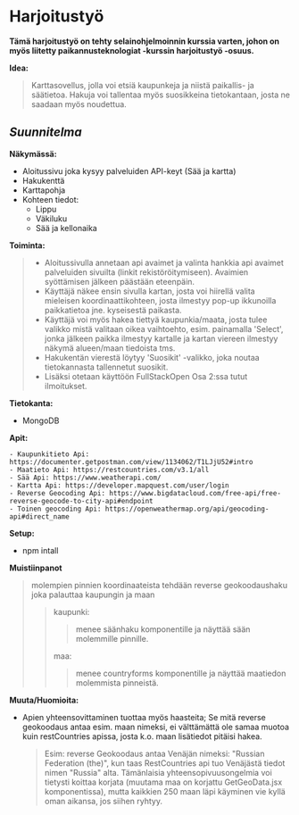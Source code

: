 # Harjoitustyö

**Tämä harjoitustyö on tehty selainohjelmoinnin kurssia varten, johon on myös liitetty paikannusteknologiat -kurssin harjoitustyö -osuus.**

**Idea:**

> Karttasovellus, jolla voi etsiä kaupunkeja ja niistä paikallis- ja säätietoa. Hakuja voi tallentaa myös suosikkeina tietokantaan, josta ne saadaan myös noudettua.

## *Suunnitelma*

**Näkymässä:**

- Aloitussivu joka kysyy palveluiden API-keyt (Sää ja kartta)
- Hakukenttä
- Karttapohja
- Kohteen tiedot:
  - Lippu
  - Väkiluku
  - Sää ja kellonaika

**Toiminta:**

> - Aloitussivulla annetaan api avaimet ja valinta hankkia api avaimet palveluiden sivuilta (linkit rekistöröitymiseen). Avaimien syöttämisen jälkeen päästään eteenpäin.
> - Käyttäjä näkee ensin sivulla kartan, josta voi hiirellä valita mieleisen koordinaattikohteen, josta ilmestyy pop-up ikkunoilla paikkatietoa jne. kyseisestä paikasta.
> - Käyttäjä voi myös hakea tiettyä kaupunkia/maata, josta tulee valikko mistä valitaan oikea vaihtoehto, esim. painamalla 'Select', jonka jälkeen paikka ilmestyy kartalle ja kartan viereen ilmestyy näkymä alueen/maan tiedoista tms.
> - Hakukentän vierestä löytyy 'Suosikit' -valikko, joka noutaa tietokannasta tallennetut suosikit.
> - Lisäksi otetaan käyttöön FullStackOpen Osa 2:ssa tutut ilmoitukset.

**Tietokanta:**

- MongoDB

**Apit:**

    - Kaupunkitieto Api: https://documenter.getpostman.com/view/1134062/T1LJjU52#intro
    - Maatieto Api: https://restcountries.com/v3.1/all
    - Sää Api: https://www.weatherapi.com/
    - Kartta Api: https://developer.mapquest.com/user/login
    - Reverse Geocoding Api: https://www.bigdatacloud.com/free-api/free-reverse-geocode-to-city-api#endpoint
    - Toinen geocoding Api: https://openweathermap.org/api/geocoding-api#direct_name

**Setup:**

- npm intall

**Muistiinpanot**

> molempien pinnien koordinaateista tehdään reverse geokoodaushaku joka palauttaa kaupungin ja maan
>
>> kaupunki:
>>
>>> menee säänhaku komponentille ja näyttää sään molemmille pinnille.
>>>
>>
>> maa:
>>
>>> menee countryforms komponentille ja näyttää maatiedon molemmista pinneistä.
>>>
>>

**Muuta/Huomioita:**

- Apien yhteensovittaminen tuottaa myös haasteita; Se mitä reverse geokoodaus antaa esim. maan nimeksi, ei välttämättä ole samaa muotoa kuin restCountries apissa, josta k.o. maan lisätiedot pitäisi hakea.
  > Esim:
  > reverse Geokoodaus antaa Venäjän nimeksi: "Russian Federation (the)", 
  > kun taas RestCountries api tuo Venäjästä tiedot nimen "Russia" alta. 
  > Tämänlaisia yhteensopivuusongelmia voi tietysti koittaa korjata (muutama maa on 
  > korjattu GetGeoData.jsx komponentissa), mutta kaikkien 250 maan läpi käyminen vie 
  > kyllä oman aikansa, jos siihen ryhtyy.